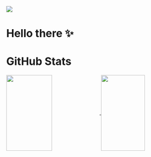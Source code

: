 <!-- ![](https://komarev.com/ghpvc/?username=jfsax&color=pink&style=flat) -->
<!-- ![header](https://capsule-render.vercel.app/api?type=slice&reversal=true&color=timeGradient&desc=Hello%World!) -->
![](https://i.imgur.com/vnZPS5w.gif)
# Hello there :sparkles:

# GitHub Stats
<a href="https://github.com/jfsax">
  <img align="center" height="200" width="49%" src="https://github-readme-stats.vercel.app/api?username=jfsax&show_icons=true&theme=dracula" />
</a>
<a href="https://github.com/jfsax">
  <img align="center" height="200" width="48%" src="https://github-readme-stats.vercel.app/api/top-langs/?username=jfsax&layout=compact&theme=dracula" />
</a>

<!--

![JFSAX's GitHub stats](https://github-readme-stats.vercel.app/api?username=jfsax&show_icons=true&theme=dracula) [![Top Langs](https://github-readme-stats.vercel.app/api/top-langs/?username=jfsax&layout=compact&theme=dracula)](https://github.com/jfsax/github-readme-stats)
-->

<!--
**jfsax/jfsax** is a ✨ _special_ ✨ repository because its `README.md` (this file) appears on your GitHub profile.

Here are some ideas to get you started:

- 🔭 I’m currently working on ...
- 🌱 I’m currently learning ...
- 👯 I’m looking to collaborate on ...
- 🤔 I’m looking for help with ...
- 💬 Ask me about ...
- 📫 How to reach me: ...
- 😄 Pronouns: ...
- ⚡ Fun fact: ...
-->
